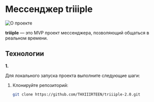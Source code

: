 # Мессенджер triiiple
![О проекте](https://i.postimg.cc/sf53RdFV/Frame-8.png)

**triiiple** — это MVP проект мессенджера, позволяющий общаться в реальном времени. 

## Технологии
**1.** 

Для локального запуска проекта выполните следующие шаги:

1. Клонируйте репозиторий:
   ```bash
   git clone https://github.com/THXIIIRTEEN/triiiple-2.0.git
